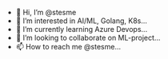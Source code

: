 - 👋 Hi, I’m @stesme
- 👀 I’m interested in AI/ML, Golang, K8s...
- 🌱 I’m currently learning Azure Devops...
- 💞️ I’m looking to collaborate on ML-project...
- 📫 How to reach me @stesme...
